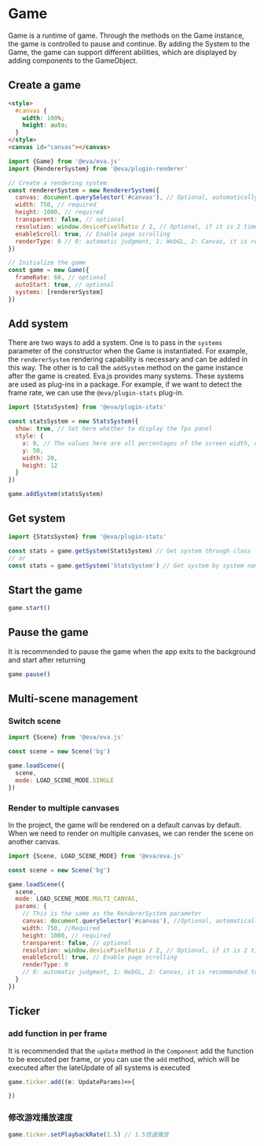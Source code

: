# Game

Game is a runtime of game. Through the methods on the Game instance, the game is controlled to pause and continue. By adding the System to the Game, the game can support different abilities, which are displayed by adding components to the GameObject.

## Create a game

```html
<style>
  #canvas {
    width: 100%;
    height: auto;
  }
</style>
<canvas id="canvas"></canvas>
```

```js
import {Game} from '@eva/eva.js'
import {RendererSystem} from '@eva/plugin-renderer'

// Create a rendering system
const rendererSystem = new RendererSystem({
  canvas: document.querySelector('#canvas'), // Optional, automatically generate canvas and hang on game.canvas
  width: 750, // required
  height: 1000, // required
  transparent: false, // optional
  resolution: window.devicePixelRatio / 2, // Optional, if it is 2 times the image design, it can be divided by 2
  enableScroll: true, // Enable page scrolling
  renderType: 0 // 0: automatic judgment, 1: WebGL, 2: Canvas, it is recommended to use Canvas below android6.1 ios9, business judgment is required.
})

// Initialize the game
const game = new Game({
  frameRate: 60, // optional
  autoStart: true, // optional
  systems: [rendererSystem]
})
```

## Add system

There are two ways to add a system. One is to pass in the `systems` parameter of the constructor when the Game is instantiated. For example, the `rendererSystem` rendering capability is necessary and can be added in this way. The other is to call the `addSystem` method on the game instance after the game is created. Eva.js provides many systems. These systems are used as plug-ins in a package. For example, if we want to detect the frame rate, we can use the `@eva/plugin-stats` plug-in.

```js
import {StatsSystem} from '@eva/plugin-stats'

const statsSystem = new StatsSystem({
  show: true, // Set here whether to display the fps panel
  style: {
    x: 0, // The values ​​here are all percentages of the screen width, unit vw
    y: 50,
    width: 20,
    height: 12
  }
})

game.addSystem(statsSystem)
```

## Get system

```ts
import {StatsSystem} from '@eva/plugin-stats'

const stats = game.getSystem(StatsSystem) // Get system through class
// or
const stats = game.getSystem('StatsSystem') // Get system by system name
```

## Start the game

```js
game.start()
```

## Pause the game

It is recommended to pause the game when the app exits to the background and start after returning

```ts
game.pause()
```

## Multi-scene management

### Switch scene

```js
import {Scene} from '@eva/eva.js'

const scene = new Scene('bg')

game.loadScene({
  scene,
  mode: LOAD_SCENE_MODE.SINGLE
})
```

### Render to multiple canvases

In the project, the game will be rendered on a default canvas by default. When we need to render on multiple canvases, we can render the scene on another canvas.

```js
import {Scene, LOAD_SCENE_MODE} from '@eva/eva.js'

const scene = new Scene('bg')

game.loadScene({
  scene,
  mode: LOAD_SCENE_MODE.MULTI_CANVAS,
  params: {
    // This is the same as the RendererSystem parameter
    canvas: document.querySelector('#canvas'), //Optional, automatically generate canvas and hang on game.canvas
    width: 750, //Required
    height: 1000, // required
    transparent: false, // optional
    resolution: window.devicePixelRatio / 2, // Optional, if it is 2 times the image design, it can be divided by 2
    enableScroll: true, // Enable page scrolling
    renderType: 0
    // 0: automatic judgment, 1: WebGL, 2: Canvas, it is recommended to use Canvas under android6.1 ios9, business judgment is required.
  }
})
```

## Ticker
### add function in per frame
It is recommended that the `update` method in the `Component` add the function to be executed per frame, or you can use the `add` method, which will be executed after the lateUpdate of all systems is executed

```js
game.ticker.add((e: UpdateParams)=>{

})
```

### 修改游戏播放速度
```js
game.ticker.setPlaybackRate(1.5) // 1.5倍速播放
```

